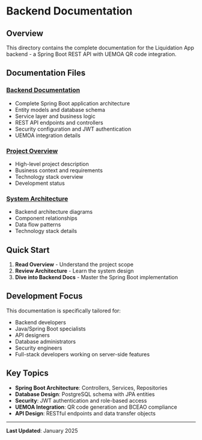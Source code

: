 # Backend Documentation

## Overview

This directory contains the complete documentation for the Liquidation App backend - a Spring Boot REST API with UEMOA QR code integration.

## Documentation Files

### [Backend Documentation](backend.md)
- Complete Spring Boot application architecture
- Entity models and database schema
- Service layer and business logic
- REST API endpoints and controllers
- Security configuration and JWT authentication
- UEMOA integration details

### [Project Overview](overview.md)
- High-level project description
- Business context and requirements
- Technology stack overview
- Development status

### [System Architecture](architecture.md)
- Backend architecture diagrams
- Component relationships
- Data flow patterns
- Technology stack details

## Quick Start

1. **Read Overview** - Understand the project scope
2. **Review Architecture** - Learn the system design
3. **Dive into Backend Docs** - Master the Spring Boot implementation

## Development Focus

This documentation is specifically tailored for:
- Backend developers
- Java/Spring Boot specialists
- API designers
- Database administrators
- Security engineers
- Full-stack developers working on server-side features

## Key Topics

- **Spring Boot Architecture**: Controllers, Services, Repositories
- **Database Design**: PostgreSQL schema with JPA entities
- **Security**: JWT authentication and role-based access
- **UEMOA Integration**: QR code generation and BCEAO compliance
- **API Design**: RESTful endpoints and data transfer objects

---

**Last Updated**: January 2025